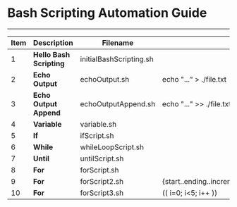# Bash Scripting Automation Guide
---

| Item | Description | Filename ||
|---|---|---|---|
|1|**Hello Bash Scripting**|initialBashScripting.sh||
|2|**Echo Output**|echoOutput.sh|echo "..." > ./file.txt|
|3|**Echo Output Append**|echoOutputAppend.sh|echo "..." >> ./file.txt|
|4|**Variable**|variable.sh||
|5|**If**|ifScript.sh||
|6|**While**|whileLoopScript.sh||
|7|**Until**|untilScript.sh||
|8|**For**|forScript.sh||
|9|**For**|forScript2.sh|{start..ending..increment}|
|10|**For**|forScript3.sh|(( i=0; i<5; i++ ))|
